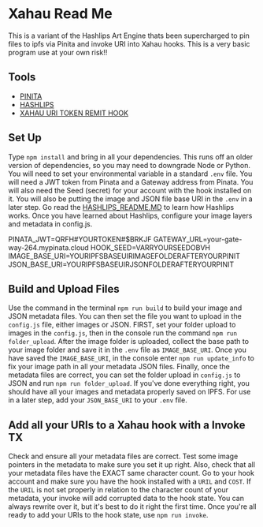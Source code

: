 # Xahau Read Me
This is a variant of the Hashlips Art Engine thats been supercharged to pin files to ipfs via Pinita and invoke URI into Xahau hooks. This is a very basic program use at your own risk!!  


## Tools

- [PINITA](https://docs.pinata.cloud/web3/pinning/pinning-files#json)
- [HASHLIPS](https://hashlips.online/HashLips)
- [XAHAU URI TOKEN REMIT HOOK](https://github.com/Cbot-XRPL/URI-Token-Remit)
  
## Set Up

Type `npm install` and bring in all your dependencies. This runs off an older version of dependencies, so you may need to downgrade Node or Python. You will need to set your environmental variable in a standard `.env` file. You will need a JWT token from Pinata and a Gateway address from Pinata. You will also need the Seed (secret) for your account with the hook installed on it. You will also be putting the image and JSON file base URI in the `.env` in a later step. Go read the [HASHLIPS_README.MD](HASHLIPS_README.md) to learn how Hashlips works. Once you have learned about Hashlips, configure your image layers and metadata in config.js.


PINATA_JWT=QRFH#YOURTOKEN#$BRKJF
GATEWAY_URL=your-gate-way-264.mypinata.cloud
HOOK_SEED=VARRYOURSEEDOBVH
IMAGE_BASE_URI=YOURIPFSBASEUIRIMAGEFOLDERAFTERYOURPINIT
JSON_BASE_URI=YOURIPFSBASEUIRJSONFOLDERAFTERYOURPINIT


## Build and Upload Files

Use the command in the terminal `npm run build` to build your image and JSON metadata files. You can then set the file you want to upload in the `config.js` file, either images or JSON. FIRST, set your folder upload to images in the `config.js`, then in the console run the command `npm run folder_upload`. After the image folder is uploaded, collect the base path to your image folder and save it in the `.env` file as `IMAGE_BASE_URI`. Once you have saved the `IMAGE_BASE_URI`, in the console enter `npm run update_info` to fix your image path in all your metadata JSON files. Finally, once the metadata files are correct, you can set the folder upload in `config.js` to JSON and run `npm run folder_upload`. If you've done everything right, you should have all your images and metadata properly saved on IPFS. For use in a later step, add your `JSON_BASE_URI` to your `.env` file.



## Add all your URIs to a Xahau hook with a Invoke TX

Check and ensure all your metadata files are correct. Test some image pointers in the metadata to make sure you set it up right. Also, check that all your metadata files have the EXACT same character count. Go to your hook account and make sure you have the hook installed with a `URIL` and `COST`. If the `URIL` is not set properly in relation to the character count of your metadata, your invoke will add corrupted data to the hook state. You can always rewrite over it, but it's best to do it right the first time. Once you're all ready to add your URIs to the hook state, use `npm run invoke`.



  


